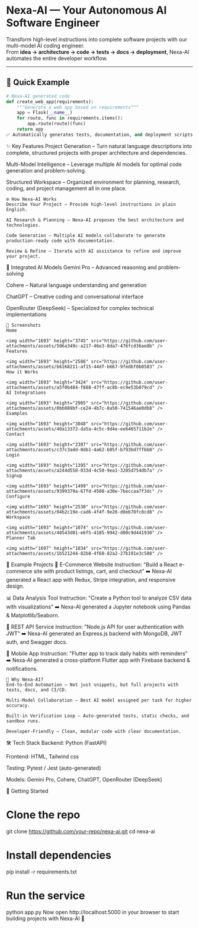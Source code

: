 # Nexa-AI — Your Autonomous AI Software Engineer  

Transform high-level instructions into complete software projects with our multi-model AI coding engineer.  
From **idea → architecture → code → tests → docs → deployment**, Nexa-AI automates the entire developer workflow.  

---

## 🚀 Quick Example  

```python
# Nexa-AI generated code
def create_web_app(requirements):
    """Generate a web app based on requirements"""
    app = Flask(__name__)
    for route, func in requirements.items():
        app.route(route)(func)
    return app
✅ Automatically generates tests, documentation, and deployment scripts along with the code.
```
✨ Key Features
Project Generation – Turn natural language descriptions into complete, structured projects with proper architecture and dependencies.

Multi-Model Intelligence – Leverage multiple AI models for optimal code generation and problem-solving.

Structured Workspace – Organized environment for planning, research, coding, and project management all in one place.
```
⚙️ How Nexa-AI Works
Describe Your Project – Provide high-level instructions in plain English.

AI Research & Planning – Nexa-AI proposes the best architecture and technologies.

Code Generation – Multiple AI models collaborate to generate production-ready code with documentation.

Review & Refine – Iterate with AI assistance to refine and improve your project.
```
🧠 Integrated AI Models
Gemini Pro – Advanced reasoning and problem-solving

Cohere – Natural language understanding and generation

ChatGPT – Creative coding and conversational interface

OpenRouter (DeepSeek) – Specialized for complex technical implementations
```
📸 Screenshots
Home

<img width="1693" height="3745" src="https://github.com/user-attachments/assets/506a349c-a217-46e3-8da7-476fcd36ae8b" />
Features

<img width="1693" height="2586" src="https://github.com/user-attachments/assets/b6168211-af15-44df-b667-9fedbf0b0583" />
How it Works

<img width="1693" height="3424" src="https://github.com/user-attachments/assets/a5f0b484-f888-47ff-ac8b-ec9e53b079cd" />
AI Integrations

<img width="1693" height="2905" src="https://github.com/user-attachments/assets/0bb089bf-ce24-4b7c-8a50-741546ae0db8" />
Examples

<img width="1693" height="3048" src="https://github.com/user-attachments/assets/40a13372-da5a-4c5c-9d4e-ee6465711b2e" />
Contact

<img width="1693" height="2307" src="https://github.com/user-attachments/assets/c37c3add-0db1-4a62-b05f-b793bd7ffbb8" />
Login

<img width="1693" height="1395" src="https://github.com/user-attachments/assets/a244d558-033d-4c50-9ea1-3205d754db7a" />
Signup

<img width="1693" height="1499" src="https://github.com/user-attachments/assets/9399379a-67fd-4508-a30e-7beccaa7f3dc" />
Configure

<img width="1693" height="2530" src="https://github.com/user-attachments/assets/04b2c19e-cad6-4f4f-9e26-d0eb70fc8cd8" />
Workspace

<img width="1693" height="1074" src="https://github.com/user-attachments/assets/48543d01-e6f5-4185-9942-d00c9d441930" />
Planner Tab

<img width="1697" height="1034" src="https://github.com/user-attachments/assets/1b521244-82b8-4f60-82a2-27b191e3c508" />
```
📂 Example Projects
🛒 E-Commerce Website
Instruction: "Build a React e-commerce site with product listings, cart, and checkout"
➡️ Nexa-AI generated a React app with Redux, Stripe integration, and responsive design.

📊 Data Analysis Tool
Instruction: "Create a Python tool to analyze CSV data with visualizations"
➡️ Nexa-AI generated a Jupyter notebook using Pandas & Matplotlib/Seaborn.

🔐 REST API Service
Instruction: "Node.js API for user authentication with JWT"
➡️ Nexa-AI generated an Express.js backend with MongoDB, JWT auth, and Swagger docs.

📱 Mobile App
Instruction: "Flutter app to track daily habits with reminders"
➡️ Nexa-AI generated a cross-platform Flutter app with Firebase backend & notifications.
```
🌟 Why Nexa-AI?
End-to-End Automation – Not just snippets, but full projects with tests, docs, and CI/CD.

Multi-Model Collaboration – Best AI model assigned per task for higher accuracy.

Built-in Verification Loop – Auto-generated tests, static checks, and sandbox runs.

Developer-Friendly – Clean, modular code with clear documentation.
```
🛠 Tech Stack
Backend: Python (FastAPI)

Frontend: HTML, Tailwind css

Testing: Pytest / Jest (auto-generated)

Models: Gemini Pro, Cohere, ChatGPT, OpenRouter (DeepSeek)

🚀 Getting Started

# Clone the repo
git clone https://github.com/your-repo/nexa-ai.git
cd nexa-ai

# Install dependencies
pip install -r requirements.txt

# Run the service
python app.py
Now open http://localhost:5000 in your browser to start building projects with Nexa-AI 🚀


